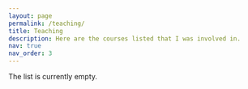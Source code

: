 ```yaml
---
layout: page
permalink: /teaching/
title: Teaching
description: Here are the courses listed that I was involved in.
nav: true
nav_order: 3
---
```


The list is currently empty.

<!-- For now, this page is assumed to be a static description of your courses. You can convert it to a collection similar to `_projects/` so that you can have a dedicated page for each course.

Organize your courses by years, topics, or universities, however you like! -->
